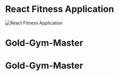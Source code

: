 # React Fitness Application

![React Fitness Application](https://i.ibb.co/Yt9spGc/image.png)

# Gold-Gym-Master
# Gold-Gym-Master
